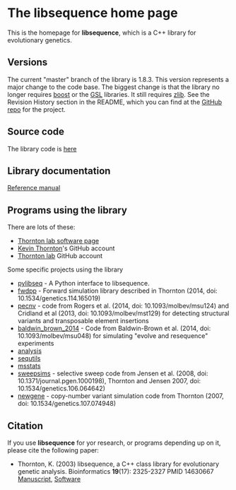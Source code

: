 # The libsequence home page

This is the homepage for __libsequence__, which is a C++ library for evolutionary genetics.

## Versions

The current "master" branch of the library is 1.8.3.  This version represents a major change to the code base.  The biggest change is that the library no longer requires [boost](http://www.boost.org) or the [GSL](http://gnu.org/software/gsl) libraries.  It still requires [zlib](http://zlib.net).  See the Revision History section in the README, which you can find at the [GitHub repo](https://github.com/molpopgen/libsequence) for the project.

## Source code

The library code is [here](https://github.com/molpopgen/libsequence)

## Library documentation

[Reference manual](doc/html/index.html)

## Programs using the library

There are lots of these:

* [Thornton lab software page](http://molpopgen.org/software.html)
* [Kevin Thornton](https://github.com/molpopgen)'s GitHub account
* [Thornton lab](https://github.com/ThorntonLab) GitHub account

Some specific projects using the library

* [pylibseq](http://molpopgen.github.io/pylibseq) - A Python interface to libsequence.
* [fwdpp](http://molpopgen.github.io/fwdpp) - Forward simulation library described in Thornton (2014, doi: 10.1534/genetics.114.165019)
* [pecnv](https://guthub.com/molpopgen/pecnv) - code from Rogers et al. (2014, doi: 10.1093/molbev/msu124) and Cridland et al (2013, doi: 10.1093/molbev/mst129) for detecting structural variants and transposable element insertions
* [baldwin_brown_2014](https://github.com/molpopgen/baldwin_brown_2014) - Code from Baldwin-Brown et al. (2014, doi: 10.1093/molbev/msu048) for simulating "evolve and resequence" experiments
* [analysis](https://github.com/molpopgen/analysis)
* [sequtils](https://github.com/molpopgen/sequtils)
* [msstats](https://github.com/molpopgen/msstats)
* [sweepsims](https://github.com/molpopgen/sweepsims) - selective sweep code from Jensen et al. (2008, doi: 10.1371/journal.pgen.1000198), Thornton and Jensen 2007, doi: 10.1534/genetics.106.064642)
* [newgene](https://github.com/molpopgen/newgene) - copy-number variant simulation code from Thornton (2007, doi: 10.1534/genetics.107.074948)

## Citation

If you use __libsequence__ for yor research, or programs depending up on it, please cite the following paper:

* Thornton, K. (2003) libsequence, a C++ class library for evolutionary genetic analysis. Bioinformatics __19__(17): 2325-2327  PMID 14630667 [Manuscript](http://bioinformatics.oxfordjournals.org/content/19/17/2325.short), [Software](https://github.com/molpopgen/libsequence)

